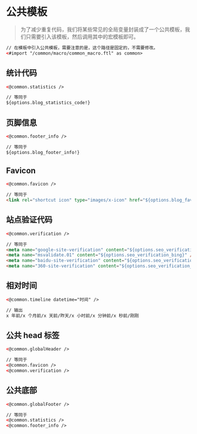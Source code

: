 # 公共模板

> 为了减少重复代码，我们将某些常见的全局变量封装成了一个公共模板，我们只需要引入该模板，然后调用其中的宏模板即可。

```html
// 在模板中引入公共模板，需要注意的是，这个路径是固定的，不需要修改。
<#import "/common/macro/common_macro.ftl" as common>
```

## 统计代码

```html
<@common.statistics />

// 等同于
${options.blog_statistics_code!}
```

## 页脚信息

```html
<@common.footer_info />

// 等同于
${options.blog_footer_info!}
```

## Favicon

```html
<@common.favicon />

// 等同于
<link rel="shortcut icon" type="images/x-icon" href="${options.blog_favicon!}">
```

## 站点验证代码

```html
<@common.verification />

// 等同于
<meta name="google-site-verification" content="${options.seo_verification_google}" />
<meta name="msvalidate.01" content="${options.seo_verification_bing}" />
<meta name="baidu-site-verification" content="${options.seo_verification_baidu}" />
<meta name="360-site-verification" content="${options.seo_verification_qihu}" />
```

## 相对时间

```html
<@common.timeline datetime="时间" />

// 输出
x 年前/x 个月前/x 天前/昨天/x 小时前/x 分钟前/x 秒前/刚刚
```

## 公共 head 标签

```html
<@common.globalHeader />

// 等同于
<@common.favicon />
<@common.verification />
```

## 公共底部

```html
<@common.globalFooter />

// 等同于
<@common.statistics />
<@common.footer_info />
```